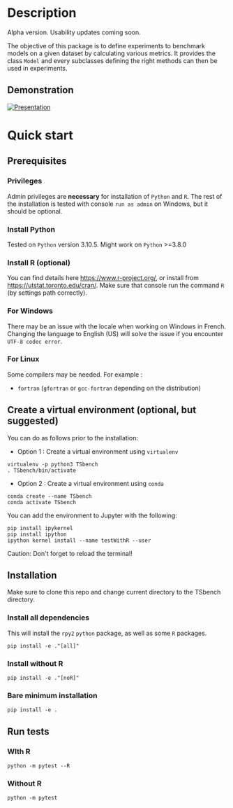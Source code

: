 # Description

Alpha version. Usability updates coming soon.

The objective of this package is to define experiments to benchmark
models on a given dataset by calculating various metrics. It provides
the class `Model` and every subclasses defining the right methods can
then be used in experiments.

## Demonstration

[![Presentation](https://img.youtube.com/vi/s0gMqWn-nXo/0.jpg)](https://www.youtube.com/watch?v=s0gMqWn-nXo)

# Quick start

## Prerequisites

### Privileges

Admin privileges are **necessary** for installation of `Python` and `R`.
The rest of the installation is tested with console `run as admin` on
Windows, but it should be optional.

### Install Python

Tested on `Python` version 3.10.5. Might work on `Python` \>=3.8.0

### Install R (optional)

You can find details here <https://www.r-project.org/>, or install from
<https://utstat.toronto.edu/cran/>. Make sure that console run the
command `R` (by settings path correctly).

### For Windows

There may be an issue with the locale when working on Windows in French.
Changing the language to English (US) will solve the issue if you
encounter `UTF-8 codec error`.

### For Linux

Some compilers may be needed. For example :

-   `fortran` (`gfortran` or `gcc-fortran` depending on the
    distribution)

## Create a virtual environment (optional, but suggested)

You can do as follows prior to the installation:

-   Option 1 : Create a virtual environment using `virtualenv`

``` shell
virtualenv -p python3 TSbench
. TSbench/bin/activate
```

-   Option 2 : Create a virtual environment using `conda`

``` shell
conda create --name TSbench
conda activate TSbench
```

You can add the environment to Jupyter with the following:

``` shell
pip install ipykernel
pip install ipython
ipython kernel install --name testWithR --user
```

Caution: Don't forget to reload the terminal!

## Installation

Make sure to clone this repo and change current directory to the TSbench
directory.

### Install all dependencies

This will install the `rpy2` `python` package, as well as some `R`
packages.

``` shell
pip install -e ."[all]"
```

### Install without R

``` shell
pip install -e ."[noR]"
```

### Bare minimum installation

``` shell
pip install -e .
```

## Run tests

### WIth R

``` shell
python -m pytest --R
```

### Without R

``` shell
python -m pytest
```
